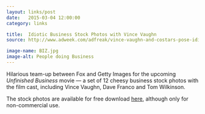 ```yaml
---
layout: links/post
date:   2015-03-04 12:00:00
category: links

title:  Idiotic Business Stock Photos with Vince Vaughn
source: http://www.adweek.com/adfreak/vince-vaughn-and-costars-pose-idiotic-stock-photos-you-can-have-free-163239

image-name: BIZ.jpg
image-alt: People doing Business
---
```



Hilarious team-up between Fox and Getty Images for the upcoming _Unfinished Business_ movie — a set of 12 cheesy business stock photos with the film cast, including Vince Vaughn, Dave Franco and Tom Wilkinson.

The stock photos are available for free download [here](http://www.gettyimages.com/gi-resources/ub/unfinishedbusiness/index.html), although only for non-commercial use.